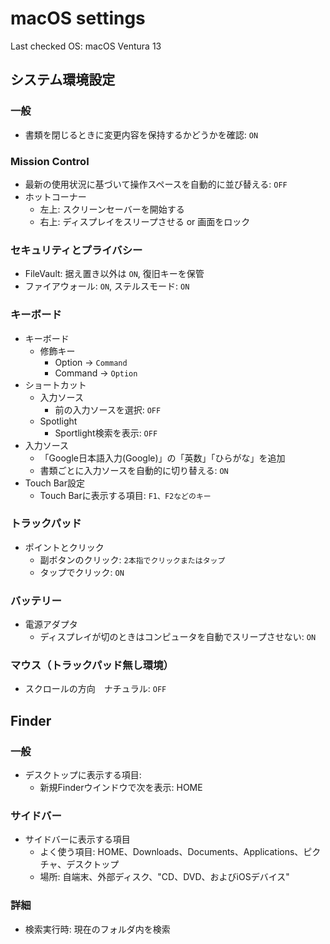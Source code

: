 macOS settings
==============

Last checked OS: macOS Ventura 13


システム環境設定
----------------

### 一般

* 書類を閉じるときに変更内容を保持するかどうかを確認: `ON`

### Mission Control

* 最新の使用状況に基づいて操作スペースを自動的に並び替える: `OFF`
* ホットコーナー
  * 左上: スクリーンセーバーを開始する
  * 右上: ディスプレイをスリープさせる or 画面をロック

### セキュリティとプライバシー

* FileVault: 据え置き以外は `ON`, 復旧キーを保管
* ファイアウォール: `ON`, ステルスモード: `ON`

### キーボード

* キーボード
    * 修飾キー
        * Option -> `Command`
	    * Command -> `Option`
* ショートカット
    * 入力ソース
        * 前の入力ソースを選択: `OFF`
    * Spotlight
        * Sportlight検索を表示: `OFF`
* 入力ソース
	* 「Google日本語入力(Google)」の「英数」「ひらがな」を追加
    * 書類ごとに入力ソースを自動的に切り替える: `ON`
* Touch Bar設定
    * Touch Barに表示する項目: `F1、F2などのキー`

### トラックパッド

* ポイントとクリック
	* 副ボタンのクリック: `2本指でクリックまたはタップ`
    * タップでクリック: `ON`

### バッテリー

* 電源アダプタ
    * ディスプレイが切のときはコンピュータを自動でスリープさせない: `ON`

### マウス（トラックパッド無し環境）

* スクロールの方向　ナチュラル: `OFF`


Finder
------

### 一般

* デスクトップに表示する項目: 
  * 新規Finderウインドウで次を表示: HOME

### サイドバー

* サイドバーに表示する項目
  * よく使う項目: HOME、Downloads、Documents、Applications、ピクチャ、デスクトップ
  * 場所: 自端末、外部ディスク、"CD、DVD、およびiOSデバイス"

### 詳細

* 検索実行時: 現在のフォルダ内を検索
